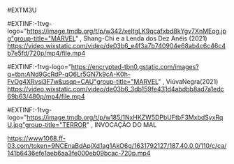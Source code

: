 #EXTM3U

#EXTINF:-1tvg-logo="https://image.tmdb.org/t/p/w342/xeItgLK9qcafxbd8kYgv7XnMEog.jpg"group-title="MARVEL" , 
Shang-Chi e a Lenda dos Dez Anéis (2021)
https://video.wixstatic.com/video/de03b6_e4f3a7b740904e68ab4c6c46c4b7e5fd/720p/mp4/file.mp4

#EXTINF:-1tvg-logo="https://encrypted-tbn0.gstatic.com/images?q=tbn:ANd9GcRdP-qO6Lr5GN7k9cA-K0h-FvOg4XRvsi3F7w&usqp=CAU"group-title="MARVEL" , 
ViúvaNegra(2021)
https://video.wixstatic.com/video/de03b6_3db159fe431d4abdbb8ad7a1edc69b63/480p/mp4/file.mp4

#EXTINF:-1tvg-logo="https://image.tmdb.org/t/p/w185/1NxHKZW5DPbUFtbF3MxbdSyxRqU.jpg"group-title="TERROR" , INVOCAÇÃO DO MAL

https://www1068.ff-03.com/token=9NCEnaBdApjXd1ag1AkO6g/1631792127/187.40.0.0/110/c/ca/141b6436efe1aeb6aa3fe000eb09bcac-720p.mp4










